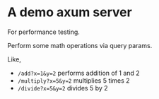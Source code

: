 # A demo axum server

For performance testing.

Perform some math operations via query params.

Like,

- `/add?x=1&y=2` performs addition of 1 and 2
- `/multiply?x=5&y=2` multiplies 5 times 2
- `/divide?x=5&y=2` divides 5 by 2

